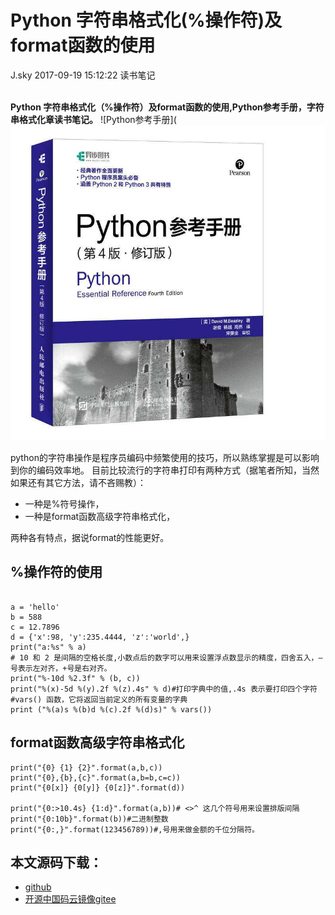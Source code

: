 <div class="blog-article">
<h1 class="title">Python 字符串格式化(%操作符)及format函数的使用</h1>
<span class="author">J.sky</span>
<span class="time">2017-09-19 15:12:22</span>
<span class="tag">读书笔记</span>
</div>
</br>

**Python 字符串格式化（%操作符）及format函数的使用,Python参考手册，字符串格式化章读书笔记。**
![Python参考手册](![输入图片说明](/assets/images/media/upload/2017/09/timg.jpeg)

python的字符串操作是程序员编码中频繁使用的技巧，所以熟练掌握是可以影响到你的编码效率地。
目前比较流行的字符串打印有两种方式（据笔者所知，当然如果还有其它方法，请不吝赐教）：

+ 一种是%符号操作，
+ 一种是format函数高级字符串格式化，

两种各有特点，据说format的性能更好。

## %操作符的使用

<pre><code class="python">
a = 'hello'
b = 588
c = 12.7896
d = {'x':98, 'y':235.4444, 'z':'world',}
print("a:%s" % a)
# 10 和 2 是间隔的空格长度,小数点后的数字可以用来设置浮点数显示的精度，四舍五入，—号表示左对齐，+号是右对齐。
print("%-10d %2.3f" % (b, c)) 
print("%(x)-5d %(y).2f %(z).4s" % d)#打印字典中的值,.4s 表示要打印四个字符
#vars() 函数，它将返回当前定义的所有变量的字典
print ("%(a)s %(b)d %(c).2f %(d)s)" % vars())
</code></pre>

## format函数高级字符串格式化

<pre><code class="python">print("{0} {1} {2}".format(a,b,c))
print("{0},{b},{c}".format(a,b=b,c=c))
print("{0[x]} {0[y]} {0[z]}".format(d))

print("{0:>10.4s} {1:d}".format(a,b))# <>^ 这几个符号用来设置排版间隔
print("{0:10b}".format(b))#二进制整数
print("{0:,}".format(123456789))#,号用来做金额的千位分隔符。
</code></pre>

## 本文源码下载：

+ [github](https://github.com/bosichong/17python.com/blob/master/str/formatstr.py)
+ [开源中国码云镜像gitee](https://gitee.com/J_Sky/17python.com/blob/master/str/formatstr.py)